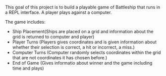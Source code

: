 This goal of this project is to build a playable game of Battleship that runs in a REPL interface.  A player plays against a computer.

The game includes:
 - Ship Placement(Ships are placed on a grid and information about the grid is returned to computer and player)
 - Player Turns (Players gives coordinates and is given information about whether their selection is correct, a hit or incorrect, a miss.)
 - Computer Turns (Computer randomly selects coordinates within the grid that are not coordinates it has chosen before.)
 - End of Game (Gives informatio about winner and the game including time and plays)
